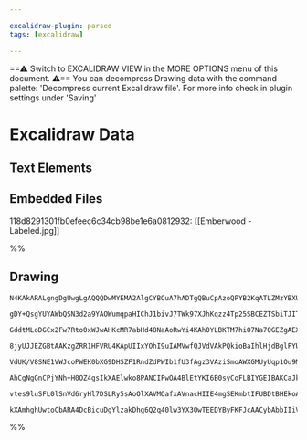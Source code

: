 ```yaml
---

excalidraw-plugin: parsed
tags: [excalidraw]

---
```

==⚠  Switch to EXCALIDRAW VIEW in the MORE OPTIONS menu of this document. ⚠== You can decompress Drawing data with the command palette: 'Decompress current Excalidraw file'. For more info check in plugin settings under 'Saving'


# Excalidraw Data
## Text Elements
## Embedded Files
118d8291301fb0efeec6c34cb98be1e6a0812932: [[Emberwood -Labeled.jpg]]

%%
## Drawing
```compressed-json
N4KAkARALgngDgUwgLgAQQQDwMYEMA2AlgCYBOuA7hADTgQBuCpAzoQPYB2KqATLZMzYBXUtiRoIACyhQ4zZAHoFAc0JRJQgEYA6bGwC2CgF7N6hbEcK4OCtptbErHALRY8RMpWdx8Q1TdIEfARcZgRmBShcZQUebTiARgAGGjoghH0EDihmbgBtcDBQMBKIEm4IIQBmAFYARwAlACEAQRbUkshYRArCfWikflLMbgSeKu0AdgBOWZrJnkmaqumk

gDY+QsgYUYAWbQSN3d2a9YAOWumqpaHIChJ1bivJ7TWk97XJhKqzz4Tp25SBCEZTSbiTJITHjvJKnWq7d4rQHWZTBbhJQHMKCkNgAawQAGE2Pg2KQKtjrMw4LhAtkOqVNLhsLjlDihBxiESSWSJBSOFSaVkoPTIAAzQj4fAAZVgaIkkiZGkCIogWJx+IA6g9JKNMdi8QgZTA5ehBB4VWzQRxwrk0AlAWxqdg1Ds7e9AWyOdbmLbUBwhJLMQgEMRu

GddtMLoDGCx2Fw7Rto0xWJwAHKcMR7abHd48NaAoRwYi4KAh0YLBKTM7hiO7Na7QGEZgAEXSpdDaFFBDCgNZwjgAEliL68gBdQGaYQcgCiwUy2RH462ECIHFx3H9geXJOZZc73YQgPFwSHFQSCTOxDOPGm3ySCVFmiSCFFwewa2wVV22E0kc0CASBA1lwJIzjGK4eBVZh3HEVACk6MB7S2RCtiXToyg5LAKhAiBCgAXyGYpSlLTBhQkQBeDcAWZ2

8jyUJJEZGBtAAKzgZRR1HFVRU4KApUIIxYOhI9uIAMVwfQJVdVAkPQkioBaIhlHjdBglFYUk1IKBzAIeSQSU6BHRVcoJF2ABpEzcWwGB7hVbpYOgLA1OXEY0DzGpAUknhFm0aYeAjaYal2TyqjWKoeDOQF7mIR4ExqbyzlAr9pjeZ43OXSRgVBMjeFS9CURNDFlzVA0uVJCoAGJAMqwZl0ZZk+3ZTliVK3lyH5alaUc9Dj2lWU7IVbAlWq9Cis1b

VdUK/V8SNE1VWJcoPWEK0bXG9DHSZF1RndZdPWIb1fU3fAgz3VAziSmoAWXGMUyUqp1Ou9MOEzNBJkmE5qzWBIG2XQti3bcseErasakWJIbmXJtW2CP60GxIRD2XerB2HfI0IZKdiFnDIhUXQFV3XCQaLohjmNY9iVR3fEO1QLt8B7Zc9GyXBCGtUhTzQA6HVIEFmYIAAVByKiownmHo3BGJYtiOI9Sh+dIiphdF8XSal7dmYQAAJDKwTteIctKX

AhCgNgGnCPjYNh+H0OZ4gsIkXAElwko8PANCIFwOA4BlEtYKI6B0syCoFLBIYGEIBAKCaJkWR2kqeXQMrRUTpP6QgbARA6gdS30GV1UJJq44gCqAOLlO09IDOs8juqY/z8lWoFDrS/ToVM4yYSJR6407LNebClT5vslb7PJoQLUop1FyQ7LiuMhzg1pu7ubQyngeoCHhpFskPaVsgaeW6zgB5J0NrdArSj3wes+EkSxIknf+/L/e2+43j+O4QS+4

vtes9luSFL0lSnVd6ryHl7DSLRy5sAoOlXAVMOafxAVnacHIIE4mgSEKmbtIFUBDtBHEkoAAa6JcHYHwfgAAmqMTYpQjBsAMNwIikB6AEDhqMfCK9H6XwyBvBq28JA7RTqyEgr9YLwNKEIxq3IGHLiaMSTBZUCTTEUYo4SwkVQm2UAGGk5VpzNl0bo1RjswAEQQZwniI8j6aU4PtAMh0+5wECGYYQzAADiXNiAiI3LYkOopyCZBNphLmHBlDSPQl

kXAmhghUwtoCbARA4DcBicuDgYlzakDhg6Q2q40lw3YX3OwTEEDYByFKFJcAACybAbbIIiVE7gNMwjgBMWKCU4QGHOzwkAA=
```
%%